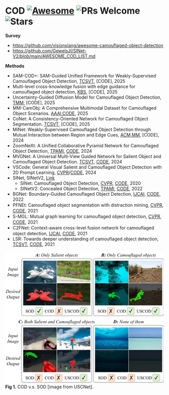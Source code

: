 # COD [![Awesome](https://awesome.re/badge.svg)](https://awesome.re) ![PRs Welcome](https://img.shields.io/badge/PRs-Welcome-green)![Stars](https://img.shields.io/github/stars/VisionVerse/COD-Survey)

**Survey**
- https://github.com/visionxiang/awesome-camouflaged-object-detection
- https://github.com/GewelsJI/SINet-V2/blob/main/AWESOME_COD_LIST.md

**Methods**
- SAM-COD+: SAM-Guided Unified Framework for Weakly-Supervised Camouflaged Object Detection, [TCSVT](https://ieeexplore.ieee.org/document/10789225), [CODE], 2025
- Multi-level cross-knowledge fusion with edge guidance for camouflaged object detection, [KBS](https://www.sciencedirect.com/science/article/abs/pii/S0950705125001170), [CODE], 2025
- Uncertainty-Guided Diffusion Model for Camouflaged Object Detection, [TMM](https://ieeexplore.ieee.org/abstract/document/10855518), [CODE], 2025
- MM-CamObj: A Comprehensive Multimodal Dataset for Camouflaged Object Scenarios. [AAAI](https://arxiv.org/abs/2409.16084),[CODE](https://github.com/JCruan519/MM-CamObj), 2025
- CoNet: A Consistency-Oriented Network for Camouflaged Object Segmentation. [TCSVT](https://ieeexplore.ieee.org/document/10681598), [CODE], 2025
- MiNet: Weakly-Supervised Camouflaged Object Detection through Mutual Interaction between Region and Edge Cues, [ACM MM](https://openreview.net/forum?id=TInX4ZyNZB), [CODE], 2024
- ZoomNeXt: A Unified Collaborative Pyramid Network for Camouflaged Object Detection, [TPAMI](https://ieeexplore.ieee.org/abstract/document/10568374), [CODE](https://github.com/lartpang/ZoomNeXt), 2024
- MVGNet: A Universal Multi-View Guided Network for Salient Object and Camouflaged Object Detection. [TCSVT](https://ieeexplore.ieee.org/document/10568109), [CODE](https://github.com/1900zpf/MVGNet), 2024
- VSCode: General Visual Salient and Camouflaged Object Detection with 2D Prompt Learning, [CVPR](https://openaccess.thecvf.com/content/CVPR2024/papers/Luo_VSCode_General_Visual_Salient_and_Camouflaged_Object_Detection_with_2D_CVPR_2024_paper.pdf)/[CODE](https://github.com/Sssssuperior/VSCode), 2024
- SINet, SINetV2, [Link](https://mmcheng.net/cod/)
  - SINet: Camouflaged Object Detection, [CVPR](https://openaccess.thecvf.com/content_CVPR_2020/papers/Fan_Camouflaged_Object_Detection_CVPR_2020_paper.pdf), [CODE](https://github.com/DengPingFan/SINet), 2020
  - SINetV2: Concealed Object Detection, [TPAMI](https://ieeexplore.ieee.org/document/9444794/), [CODE](https://github.com/GewelsJI/SINet-V2), 2022
- BGNet: Boundary-Guided Camouflaged Object Detection, [IJCAI](https://arxiv.org/abs/2207.00794), [CODE](https://github.com/thograce/BGNet), 2022
- PFNEt: Camouﬂaged object segmentation with distraction mining, [CVPR](https://openaccess.thecvf.com/content/CVPR2021/html/Mei_Camouflaged_Object_Segmentation_With_Distraction_Mining_CVPR_2021_paper.html), [CODE](https://github.com/MrBadonzi/Camouflaged-Object-Segmentation), 2021
- S-MGL: Mutual graph learning for camouﬂaged object detection, [CVPR](https://openaccess.thecvf.com/content/CVPR2021/papers/Zhai_Mutual_Graph_Learning_for_Camouflaged_Object_Detection_CVPR_2021_paper.pdf), [CODE](https://github.com/fanyang587/MGL), 2021
- C2FNet: Context-aware cross-level fusion network for camouﬂaged object detection, [IJCAI](https://arxiv.org/abs/2105.12555), [CODE](https://github.com/thograce/C2FNet), 2021
- LSR: Towards deeper understanding of camouflaged object detection, [TCSVT](https://ieeexplore.ieee.org/document/10007893), [CODE](https://github.com/JingZhang617/COD-Rank-Localize-and-Segment), 2021




![avatar](/COD_SOD.png)
**Fig 1.** COD v.s. SOD [image from USCNet].

